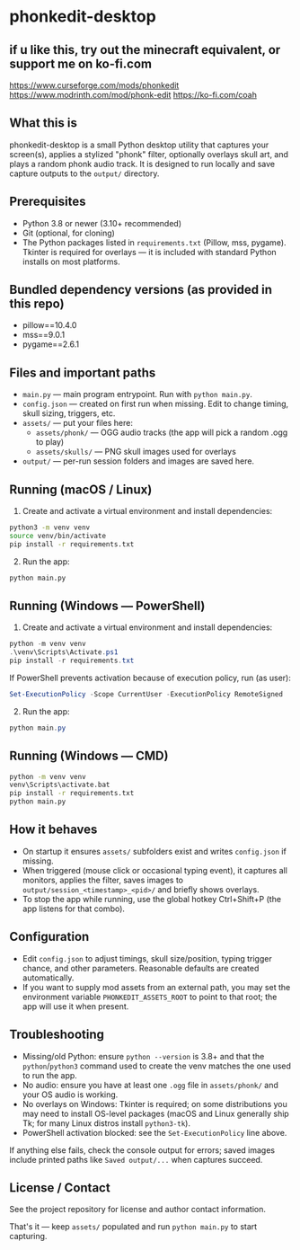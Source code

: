 phonkedit-desktop
=================

if u like this, try out the minecraft equivalent, or support me on ko-fi.com
-----------------------------------------

https://www.curseforge.com/mods/phonkedit 
https://www.modrinth.com/mod/phonk-edit 
https://ko-fi.com/coah

What this is
-------------
phonkedit-desktop is a small Python desktop utility that captures your screen(s), applies a stylized "phonk" filter, optionally overlays skull art, and plays a random phonk audio track. It is designed to run locally and save capture outputs to the `output/` directory.

Prerequisites
-------------
- Python 3.8 or newer (3.10+ recommended)
- Git (optional, for cloning)
- The Python packages listed in `requirements.txt` (Pillow, mss, pygame). Tkinter is required for overlays — it is included with standard Python installs on most platforms.

Bundled dependency versions (as provided in this repo)
---------------------------------------------------
- pillow==10.4.0
- mss==9.0.1
- pygame==2.6.1

Files and important paths
-------------------------
- `main.py` — main program entrypoint. Run with `python main.py`.
- `config.json` — created on first run when missing. Edit to change timing, skull sizing, triggers, etc.
- `assets/` — put your files here:
	- `assets/phonk/` — OGG audio tracks (the app will pick a random .ogg to play)
	- `assets/skulls/` — PNG skull images used for overlays
- `output/` — per-run session folders and images are saved here.

Running (macOS / Linux)
-----------------------
1. Create and activate a virtual environment and install dependencies:

```bash
python3 -m venv venv
source venv/bin/activate
pip install -r requirements.txt
```

2. Run the app:

```bash
python main.py
```

Running (Windows — PowerShell)
-----------------------------
1. Create and activate a virtual environment and install dependencies:

```powershell
python -m venv venv
.\venv\Scripts\Activate.ps1
pip install -r requirements.txt
```

If PowerShell prevents activation because of execution policy, run (as user):

```powershell
Set-ExecutionPolicy -Scope CurrentUser -ExecutionPolicy RemoteSigned
```

2. Run the app:

```powershell
python main.py
```

Running (Windows — CMD)
-----------------------
```cmd
python -m venv venv
venv\Scripts\activate.bat
pip install -r requirements.txt
python main.py
```

How it behaves
--------------
- On startup it ensures `assets/` subfolders exist and writes `config.json` if missing.
- When triggered (mouse click or occasional typing event), it captures all monitors, applies the filter, saves images to `output/session_<timestamp>_<pid>/` and briefly shows overlays.
- To stop the app while running, use the global hotkey Ctrl+Shift+P (the app listens for that combo).

Configuration
-------------
- Edit `config.json` to adjust timings, skull size/position, typing trigger chance, and other parameters. Reasonable defaults are created automatically.
- If you want to supply mod assets from an external path, you may set the environment variable `PHONKEDIT_ASSETS_ROOT` to point to that root; the app will use it when present.

Troubleshooting
---------------
- Missing/old Python: ensure `python --version` is 3.8+ and that the `python`/`python3` command used to create the venv matches the one used to run the app.
- No audio: ensure you have at least one `.ogg` file in `assets/phonk/` and your OS audio is working.
- No overlays on Windows: Tkinter is required; on some distributions you may need to install OS-level packages (macOS and Linux generally ship Tk; for many Linux distros install `python3-tk`).
- PowerShell activation blocked: see the `Set-ExecutionPolicy` line above.

If anything else fails, check the console output for errors; saved images include printed paths like `Saved output/...` when captures succeed.

License / Contact
-----------------
See the project repository for license and author contact information.

That's it — keep `assets/` populated and run `python main.py` to start capturing.

